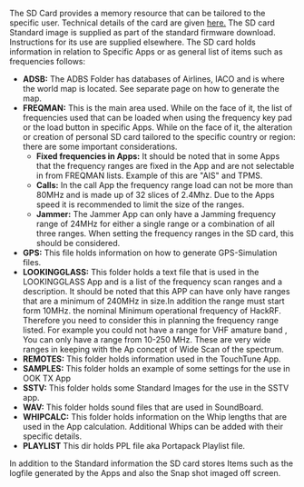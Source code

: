 The SD Card provides a memory resource that can be tailored to the specific user. Technical details of the card are given [here.](https://github.com/eried/portapack-mayhem/wiki/SD-Card-(DEV)) The SD card Standard image is supplied as part of the standard firmware download. Instructions for its use are supplied elsewhere. The SD card holds information in relation to Specific Apps or as general list of items such as frequencies follows:

* **ADSB:**  The ADBS Folder has databases of Airlines, IACO and is where the world map is located. See separate page on how to generate the map.
* **FREQMAN:**  This is the main area used. While on the face of it, the list of frequencies used that can be loaded when using the frequency key pad or the load button in specific Apps. While on the face of it, the alteration or creation of personal SD card tailored to the specific country or region: there are some important considerations.
     *  **Fixed frequencies in Apps:** It should be noted that in some Apps that the frequency ranges are fixed in the App and are not selectable in from FREQMAN lists. Example of this are "AIS" and TPMS.
     * **Calls:**  In the call App the frequency range load can not be more than  80MHz and is made up of 32 slices of 2.4Mhz. Due to the Apps speed it is recommended to limit the size of the ranges.
     * **Jammer:** The Jammer App can only have a Jamming frequency range of 24MHz for either a  single range or a combination of all three ranges. When setting the  frequency ranges in the SD card, this should be considered.
* **GPS:** This file holds information on how to generate GPS-Simulation files.
* **LOOKINGGLASS:** This folder holds a text file that is used in the LOOKINGGLASS App and is a list of the frequency scan ranges  and a description. It should be noted that this APP can have only have ranges that are a minimum of 240MHz in size.In addition the range must start form 10MHz. the nominal Minimum operational frequency of HackRF. Therefore you need to consider this in planning the frequency range listed. For example you could not have a range for  VHF amature band , You can only have a range from 10-250 MHz. These are very wide ranges  in keeping with the Ap concept of Wide Scan of the spectrum.
* **REMOTES:** This folder holds information used in the TouchTune App.
* **SAMPLES:** This folder holds an example of some settings for the use in OOK TX App
* **SSTV:** This folder holds some Standard Images for the use in the SSTV app.
* **WAV:** This folder holds sound files  that are used in SoundBoard.
* **WHIPCALC:** This folder holds information on the  Whip lengths that are used in the App calculation. Additional Whips can be added with their specific details.
* **PLAYLIST** This dir holds PPL file aka Portapack Playlist file.  

 In addition to the  Standard information the SD card stores Items such as the logfile generated by the Apps and also the Snap shot imaged off screen.
